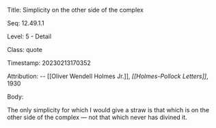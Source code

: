 Title:  Simplicity on the other side of the complex

Seq:    12.49.1.1

Level:  5 - Detail

Class:  quote

Timestamp: 20230213170352

Attribution: -- [[Oliver Wendell Holmes Jr.]], *[[Holmes-Pollock Letters]]*, 1930

Body:

The only simplicity for which I would give a straw is that which is on the other side of the complex — not that which never has divined it.

